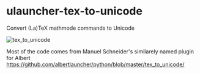 # ulauncher-tex-to-unicode
Convert (La)TeX mathmode commands to Unicode

![tex_to_unicode](https://user-images.githubusercontent.com/1642894/231583255-3d5db35f-54ee-41ff-bf21-335012baaaa2.png)

Most of the code comes from Manuel Schneider's similarely named plugin for Albert
https://github.com/albertlauncher/python/blob/master/tex_to_unicode/
